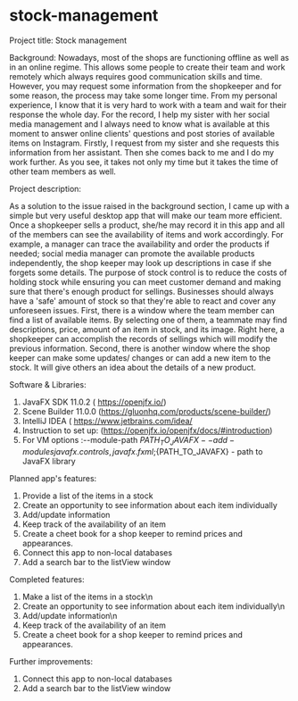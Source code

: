 # stock-management
Project title: 
Stock management

Background: Nowadays, most of the shops are functioning offline as well as in an online regime. This allows some people to create their team and work remotely which always requires good communication skills and time. However, you may request some information from the shopkeeper and for some reason, the process may take some longer time. From my personal experience, I know that it is very hard to work with a team and wait for their response the whole day. For the record, I help my sister with her social media management and I always need to know what is available at this moment to answer online clients' questions and post stories of available items on Instagram. Firstly, I request from my sister and she requests this information from her assistant. Then she comes back to me and I do my work further. As you see, it takes not only my time but it takes the time of other team members as well. 

Project description:

As a solution to the issue raised in the background section, I came up with a simple but very useful desktop app that will make our team more efficient. Once a shopkeeper sells a product, she/he may record it in this app and all of the members can see the availability of items and work accordingly. For example, a manager can trace the availability and order the products if needed; social media manager can promote the available products independently, the shop keeper may look up descriptions in case if she forgets some details.
The purpose of stock control is to reduce the costs of holding stock while ensuring you can meet customer demand and making sure that there's enough product for sellings. Businesses should always have a 'safe' amount of stock so that they're able to react and cover any unforeseen issues.
First, there is a window where the team member can find a list of available items. By selecting one of them, a teammate may find descriptions, price, amount of an item in stock, and its image. Right here, a shopkeeper can accomplish the records of sellings which will modify the previous information. 
Second, there is another window where the shop keeper can make some updates/ changes or can add a new item to the stock. It will give others an idea about the details of a new product.

Software & Libraries:

1. JavaFX SDK 11.0.2 ( https://openjfx.io/)
2. Scene Builder 11.0.0 (https://gluonhq.com/products/scene-builder/)
3. IntelliJ IDEA ( https://www.jetbrains.com/idea/
4. Instruction to set up: (https://openjfx.io/openjfx/docs/#introduction)
5. For VM options :--module-path ${PATH_TO_JAVAFX} --add-modules javafx.controls,javafx.fxml ;${PATH_TO_JAVAFX} - path to JavaFX library

Planned app's features:

1. Provide a list of the items in a stock
2. Create an opportunity to see information about each item individually
3. Add/update information
4. Keep track of the availability of an item
5. Create a cheet book for a shop keeper to remind prices and appearances.
6. Connect this app to non-local databases 
7. Add a search bar to the listView window

Completed features:

1. Make a list of the items in a stock\n
2. Create an opportunity to see information about each item individually\n
3. Add/update information\n
4. Keep track of the availability of an item
5. Create a cheet book for a shop keeper to remind prices and appearances.



Further improvements:

1. Connect this app to non-local databases 
2. Add a search bar to the listView window




